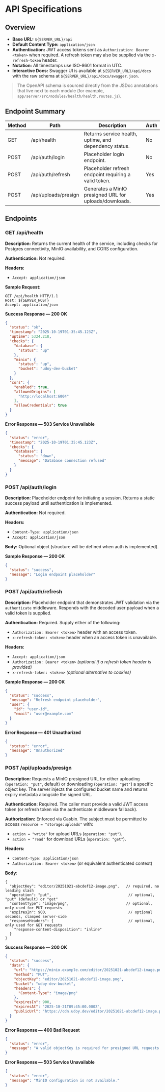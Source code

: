 # API Specifications

## Overview
- **Base URL:** `${SERVER_URL}/api`
- **Default Content Type:** `application/json`
- **Authentication:** JWT access tokens sent as `Authorization: Bearer <token>` when required. A refresh token may also be supplied via the `x-refresh-token` header.
- **Notation:** All timestamps use ISO-8601 format in UTC.
- **Interactive Docs:** Swagger UI is available at `${SERVER_URL}/api/docs` with the raw schema at `${SERVER_URL}/api/docs/swagger.json`.

> The OpenAPI schema is sourced directly from the JSDoc annotations that live next to each module (for example, `app/server/src/modules/health/health.routes.js`).

## Endpoint Summary
| Method | Path                 | Description                                             | Auth |
| ------ | -------------------- | ------------------------------------------------------- | ---- |
| GET    | /api/health          | Returns service health, uptime, and dependency status. | No   |
| POST   | /api/auth/login      | Placeholder login endpoint.                            | No   |
| POST   | /api/auth/refresh    | Placeholder refresh endpoint requiring a valid token.  | Yes  |
| POST   | /api/uploads/presign | Generates a MinIO presigned URL for uploads/downloads. | Yes  |

## Endpoints

### GET /api/health
**Description:** Returns the current health of the service, including checks for Postgres connectivity, MinIO availability, and CORS configuration.

**Authentication:** Not required.

**Headers:**
- `Accept: application/json`

**Sample Request:**
```
GET /api/health HTTP/1.1
Host: ${SERVER_HOST}
Accept: application/json
```

**Success Response — 200 OK**
```json
{
  "status": "ok",
  "timestamp": "2025-10-19T01:35:45.123Z",
  "uptime": 5324.218,
  "checks": {
    "database": {
      "status": "up"
    },
    "minio": {
      "status": "up",
      "bucket": "udoy-dev-bucket"
    }
  },
  "cors": {
    "enabled": true,
    "allowedOrigins": [
      "http://localhost:6004"
    ],
    "allowCredentials": true
  }
}
```

**Error Response — 503 Service Unavailable**
```json
{
  "status": "error",
  "timestamp": "2025-10-19T01:35:45.123Z",
  "checks": {
    "database": {
      "status": "down",
      "message": "Database connection refused"
    }
  }
}
```

### POST /api/auth/login
**Description:** Placeholder endpoint for initiating a session. Returns a static success payload until authentication is implemented.

**Authentication:** Not required.

**Headers:**
- `Content-Type: application/json`
- `Accept: application/json`

**Body:** Optional object (structure will be defined when auth is implemented).

**Sample Response — 200 OK**
```json
{
  "status": "success",
  "message": "Login endpoint placeholder"
}
```

### POST /api/auth/refresh
**Description:** Placeholder endpoint that demonstrates JWT validation via the `authenticate` middleware. Responds with the decoded user payload when a valid token is supplied.

**Authentication:** Required. Supply either of the following:
- `Authorization: Bearer <token>` header with an access token.
- `x-refresh-token: <token>` header when an access token is unavailable.

**Headers:**
- `Accept: application/json`
- `Authorization: Bearer <token>` *(optional if a refresh token header is provided)*
- `x-refresh-token: <token>` *(optional alternative to cookies)*

**Sample Response — 200 OK**
```json
{
  "status": "success",
  "message": "Refresh endpoint placeholder",
  "user": {
    "id": "user-id",
    "email": "user@example.com"
  }
}
```

**Error Response — 401 Unauthorized**
```json
{
  "status": "error",
  "message": "Unauthorized"
}
```

### POST /api/uploads/presign
**Description:** Requests a MinIO presigned URL for either uploading (`operation: "put"`, default) or downloading (`operation: "get"`) a specific object key. The server injects the configured bucket name and returns expiry metadata alongside the signed URL.

**Authentication:** Required. The caller must provide a valid JWT access token (or refresh token via the authenticate middleware fallback).

**Authorization:** Enforced via Casbin. The subject must be permitted to access `resource = "storage:uploads"` with:
- `action = "write"` for upload URLs (`operation: "put"`).
- `action = "read"` for download URLs (`operation: "get"`).

**Headers:**
- `Content-Type: application/json`
- `Authorization: Bearer <token>` (or equivalent authenticated context)

**Body:**
```jsonc
{
  "objectKey": "editor/20251021-abcdef12-image.png",   // required, no leading slash
  "operation": "put",                                   // optional, "put" (default) or "get"
  "contentType": "image/png",                          // optional, only used for PUT requests
  "expiresIn": 900,                                     // optional seconds, clamped server-side
  "responseHeaders": {                                  // optional, only used for GET requests
    "response-content-disposition": "inline"
  }
}
```

**Success Response — 200 OK**
```json
{
  "status": "success",
  "data": {
    "url": "https://minio.example.com/editor/20251021-abcdef12-image.png?X-Amz-Signature=...",
    "method": "PUT",
    "objectKey": "editor/20251021-abcdef12-image.png",
    "bucket": "udoy-dev-bucket",
    "headers": {
      "Content-Type": "image/png"
    },
    "expiresIn": 900,
    "expiresAt": "2025-10-21T09:45:00.000Z",
    "publicUrl": "https://cdn.udoy.dev/editor/20251021-abcdef12-image.png"
  }
}
```

**Error Response — 400 Bad Request**
```json
{
  "status": "error",
  "message": "A valid objectKey is required for presigned URL requests."
}
```

**Error Response — 503 Service Unavailable**
```json
{
  "status": "error",
  "message": "MinIO configuration is not available."
}
```
